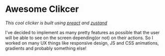 # Awesome Clikcer

_This cool clicker is built using [preact](https://preactjs.com/) and [zustand](https://github.com/pmndrs/zustand)_

I've decided to implement as many pretty features as possible that the user will be able to see on the screen depending(or not) on their actions. So I worked on many UX things like responsive design, JS and CSS animations, gradients and probably something else!
